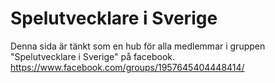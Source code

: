 # Spelutvecklare i Sverige

Denna sida är tänkt som en hub för alla medlemmar i gruppen "Spelutvecklare i Sverige" på facebook.
https://www.facebook.com/groups/1957645404448414/
